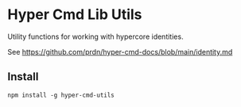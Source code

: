 # Hyper Cmd Lib Utils

Utility functions for working with hypercore identities.

See https://github.com/prdn/hyper-cmd-docs/blob/main/identity.md

## Install

`npm install -g hyper-cmd-utils`
